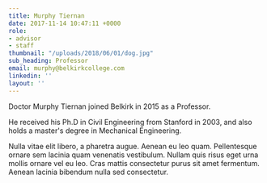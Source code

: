 ```yaml
---
title: Murphy Tiernan
date: 2017-11-14 10:47:11 +0000
role:
- advisor
- staff
thumbnail: "/uploads/2018/06/01/dog.jpg"
sub_heading: Professor
email: murphy@belkirkcollege.com
linkedin: ''
layout: ''
---
```

Doctor Murphy Tiernan joined Belkirk in 2015 as a Professor.

He received his Ph.D in Civil Engineering from Stanford in 2003, and also holds a master's degree in Mechanical Engineering.

Nulla vitae elit libero, a pharetra augue. Aenean eu leo quam. Pellentesque ornare sem lacinia quam venenatis vestibulum. Nullam quis risus eget urna mollis ornare vel eu leo. Cras mattis consectetur purus sit amet fermentum. Aenean lacinia bibendum nulla sed consectetur. 